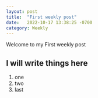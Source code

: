 ```yaml
---
layout: post
title:  "First weekly post"
date:   2022-10-17 13:38:25 -0700
category: Weekly
---
```

Welcome to my First weekly post

## I will write things here
1. one
2. two
3. last 